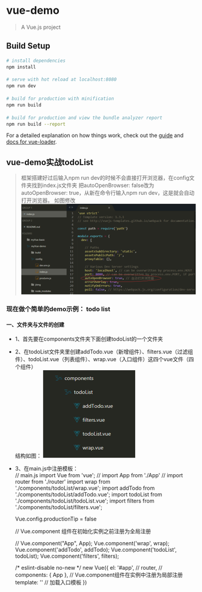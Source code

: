 # vue-demo

> A Vue.js project

## Build Setup

``` bash
# install dependencies
npm install

# serve with hot reload at localhost:8080
npm run dev

# build for production with minification
npm run build

# build for production and view the bundle analyzer report
npm run build --report
```

For a detailed explanation on how things work, check out the [guide](http://vuejs-templates.github.io/webpack/) and [docs for vue-loader](http://vuejs.github.io/vue-loader).


## vue-demo实战todoList

> 框架搭建好过后输入npm run dev的时候不会直接打开浏览器，在config文件夹找到index.js文件夹 把autoOpenBrowser: false改为autoOpenBrowser: true，从新在命令行输入npm run dev，这是就会自动打开浏览器。 如图修改 ![](jtimg/2.png)


### 现在做个简单的demo示例： todo list

#### 一、文件夹与文件的创建
* 1、首先要在components文件夹下面创建todoList的一个文件夹
* 2、在todoList文件夹里创建addTodo.vue（新增组件）、filters.vue（过滤组件）、todoList.vue（列表组件）、wrap.vue（入口组件）这四个vue文件（四个组件）  
结构如图： ![](jtimg/3.png)  
* 3、在main.js中注册模板：  
	// main.js
	import Vue from 'vue';
	// import App from './App'
	// import router from './router'
	import wrap from './components/todoList/wrap.vue';
	import addTodo from './components/todoList/addTodo.vue';
	import todoList from './components/todoList/todoList.vue';
	import filters from './components/todoList/filters.vue';
	
	Vue.config.productionTip = false
	
	// Vue.component 组件在初始化实例之前注册为全局注册
	
	// Vue.component("App", App);
	Vue.component('wrap', wrap);
	Vue.component('addTodo', addTodo);
	Vue.component('todoList', todoList);
	Vue.component('filters', filters);
	
	
	
	/* eslint-disable no-new */
	new Vue({
	  el: '#app',
	  // router,
	  // components: { App }, // Vue.component组件在实例中注册为局部注册
	  template: '<wrap />' // 加载入口模板
	})




